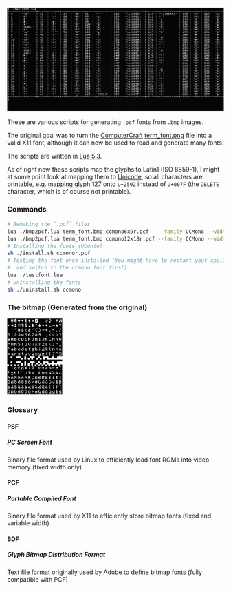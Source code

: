 ![CCMono preview](preview.png)

These are various scripts for generating `.pcf` fonts from `.bmp` images.

The original goal was to turn the [ComputerCraft](https://github.com/dan200/ComputerCraft) [term_font.png](https://github.com/dan200/ComputerCraft/blob/master/src/main/resources/assets/computercraft/textures/gui/term_font.png) file into a valid X11 font, although it can now be used to read and generate many fonts.

The scripts are written in [Lua 5.3](https://www.lua.org/manual/5.3/).

As of right now these scripts map the glyphs to Latin1 (ISO 8859-1),
 I might at some point look at mapping them to
 [Unicode](https://unicode-table.com/en/), so all characters are
 printable, e.g. mapping glyph 127 onto `U+2592` instead of `U+007F`
 (the `DELETE` character, which is of course not printable).

### Commands

```sh
# Remaking the `.pcf` files
lua ./bmp2pcf.lua term_font.bmp ccmono6x9r.pcf   --family CCMono --width 16 --padright 1 --padbottom 1
lua ./bmp2pcf.lua term_font.bmp ccmono12x18r.pcf --family CCMono --width 16 --padright 1 --padbottom 1 --scale 2 # Scale font to prevent anti-aliasing
# Installing the fonts (Ubuntu)
sh ./install.sh ccmono*.pcf
# Testing the font once installed (You might have to restart your application
#  and switch to the ccmono font first)
lua ./testfont.lua
# Uninstalling the fonts
sh ./uninstall.sh ccmono
```

### The bitmap (Generated from the original)
![Embedded bitmap](term_font.bmp)

### Glossary
#### PSF
##### PC Screen Font
Binary file format used by Linux to efficiently load font ROMs into video memory (fixed width only)
#### PCF
##### Portable Compiled Font
Binary file format used by X11 to efficiently store bitmap fonts (fixed and variable width)
#### BDF
##### Glyph Bitmap Distribution Format
Text file format originally used by Adobe to define bitmap fonts (fully compatible with PCF)
